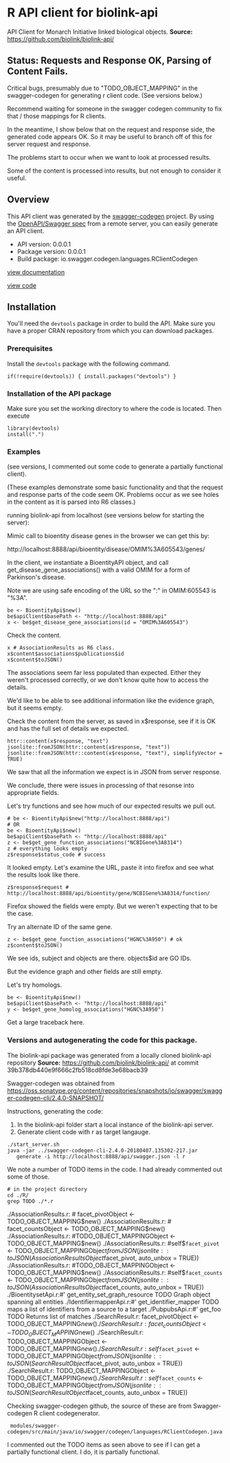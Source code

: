 # R API client for biolink-api

API Client for Monarch Initiative linked biological objects.   __Source:__ https://github.com/biolink/biolink-api/

## Status: Requests and Response OK, Parsing of Content Fails.

Critical bugs, presumably due to "TODO_OBJECT_MAPPING" in the 
swagger-codegen for generating r client code. (See versions below.)

Recommend waiting for someone in the swagger codegen community to fix 
that / those mappings for R clients.

In the meantime, I show below that on the request and response side, 
the generated code appears OK. So it may be useful to branch off of 
this for server request and response.

The problems start to occur when we want to look at processed results. 

Some of the content is processed into results, but not enough to consider it useful.

## Overview

This API client was generated by the [swagger-codegen](https://github.com/swagger-api/swagger-codegen) project. By using the [OpenAPI/Swagger spec](https://github.com/swagger-api/swagger-spec) from a remote server, you can easily generate an API client.

- API version: 0.0.0.1
- Package version: 0.0.0.1
- Build package: io.swagger.codegen.languages.RClientCodegen

[view documentation](https://charlieccarey.github.io/monarchr-biolink/index.html)

[view code](https://github.com/charlieccarey/monarchr-biolink)


## Installation

You'll need the `devtools` package in order to build the API.
Make sure you have a proper CRAN repository from which you can download packages.

### Prerequisites

Install the `devtools` package with the following command.

```{R, eval = FALSE}
if(!require(devtools)) { install.packages("devtools") }
```

### Installation of the API package

Make sure you set the working directory to where the code is located.
Then execute
```{R, eval = FALSE}
library(devtools)
install(".")
```

### Examples 

(see versions, I commented out some code to generate a partially functional client).

(These examples demonstrate some basic functionality and that the request and 
response parts of the code seem OK. Problems occur as we see holes in the content 
as it is parsed into R6 classes.)


running biolink-api from localhost (see versions below for starting the server):

Mimic call to bioentity disease genes in the browser we can get this by:

http://localhost:8888/api/bioentity/disease/OMIM%3A605543/genes/

In the client, we instantiate a BioentityAPI object, and call get_disease_gene_associations() with a valid OMIM for a form of Parkinson's disease.

Note we are using safe encoding of the URL so the ":" in OMIM:605543 is "%3A".

```{R, eval = FALSE}
be <- BioentityApi$new()
be$apiClient$basePath <- "http://localhost:8888/api"
x <- be$get_disease_gene_associations(id = "OMIM%3A605543")
```

Check the content.

```{R, eval = FALSE}
x # AssociationResults as R6 class.
x$content$associations$publications$id
x$content$toJSON()
```

The associations seem far less populated than expected. 
Either they weren't processed correctly, or we don't know 
quite how to access the details.

We'd like to be able to see additional information like 
the evidence graph, but it seems empty.

Check the content from the server, as saved in x$response, 
see if it is OK and has the full set of details we expected.

```{R, eval = FALSE}
httr::content(x$response, "text")
jsonlite::fromJSON(httr::content(x$response, "text"))
jsonlite::fromJSON(httr::content(x$response, "text"), simplifyVector = TRUE)
```

We saw that all the information we expect is in JSON from server response.

We conclude, there were issues in processing of that resonse into appropriate fields.

Let's try functions and see how much of our expected results we pull out.

```{R, eval = FALSE}
# be <- BioentityApi$new("http://localhost:8888/api")
# OR
be <- BioentityApi$new()
be$apiClient$basePath <- "http://localhost:8888/api"
z <- be$get_gene_function_associations("NCBIGene%3A8314")
z # everything looks empty
z$response$status_code # success
```

It looked empty. Let's examine the URL, paste it into firefox and see what the results look like there.

```{R, eval = FALSE}
z$response$request # http://localhost:8888/api/bioentity/gene/NCBIGene%3A8314/function/
```

Firefox showed the fields were empty. But we weren't expecting that to be the case.

Try an alternate ID of the same gene.

```{R, eval = FALSE}
z <- be$get_gene_function_associations("HGNC%3A950") # ok
z$content$toJSON()
```

We see ids, subject and objects are there. objects$id are GO IDs.

But the evidence graph and other fields are still empty.

Let's try homologs.

```{R, eval = FALSE}
be <- BioentityApi$new()
be$apiClient$basePath <- "http://localhost:8888/api"
y <- be$get_gene_homolog_associations("HGNC%3A950")
```

Get a large traceback here.

### Versions and autogenerating the code for this package.

The biolink-api package was generated from a locally cloned biolink-api repository
__Source:__ https://github.com/biolink/biolink-api/ at commit 39b378db440e9f666c2fb518cd8fde3e68bacb39

Swagger-codegen was obtained from 
https://oss.sonatype.org/content/repositories/snapshots/io/swagger/swagger-codegen-cli/2.4.0-SNAPSHOT/

Instructions, generating the code:
1. In the biolink-api folder start a local instance of the biolink-api server.
2. Generate client code with r as target langauge.

```{bash, eval = FALSE}
./start_server.sh
java -jar ../swagger-codegen-cli-2.4.0-20180407.135302-217.jar 
   generate -i http://localhost:8888/api/swagger.json -l r
```

We note a number of TODO items in the code. I had already commented out some of those.

```{bash, eval = FALSE}
# in the project directory
cd ./R/
grep TODO ./*.r
```

  ./AssociationResults.r:      #   facet_pivotObject <- TODO_OBJECT_MAPPING$new()
  ./AssociationResults.r:      #   facet_countsObject <- TODO_OBJECT_MAPPING$new()
  ./AssociationResults.r:      #TODO_OBJECT_MAPPINGObject <- TODO_OBJECT_MAPPING$new()
  ./AssociationResults.r:      #self$`facet_pivot` <- TODO_OBJECT_MAPPINGObject$fromJSON(jsonlite::toJSON(AssociationResultsObject$facet_pivot, auto_unbox = TRUE))
  ./AssociationResults.r:      #TODO_OBJECT_MAPPINGObject <- TODO_OBJECT_MAPPING$new()
  ./AssociationResults.r:      #self$`facet_counts` <- TODO_OBJECT_MAPPINGObject$fromJSON(jsonlite::toJSON(AssociationResultsObject$facet_counts, auto_unbox = TRUE))
  ./BioentitysetApi.r:#' get_entity_set_graph_resource TODO Graph object spanning all entities
  ./IdentifiermapperApi.r:#' get_identifier_mapper TODO maps a list of identifiers from a source to a target
  ./PubpubsApi.r:#' get_foo TODO Returns list of matches
  ./SearchResult.r:        facet_pivotObject <- TODO_OBJECT_MAPPING$new()
  ./SearchResult.r:        facet_countsObject <- TODO_OBJECT_MAPPING$new()
  ./SearchResult.r:      TODO_OBJECT_MAPPINGObject <- TODO_OBJECT_MAPPING$new()
  ./SearchResult.r:      self$`facet_pivot` <- TODO_OBJECT_MAPPINGObject$fromJSON(jsonlite::toJSON(SearchResultObject$facet_pivot, auto_unbox = TRUE))
  ./SearchResult.r:      TODO_OBJECT_MAPPINGObject <- TODO_OBJECT_MAPPING$new()
  ./SearchResult.r:      self$`facet_counts` <- TODO_OBJECT_MAPPINGObject$fromJSON(jsonlite::toJSON(SearchResultObject$facet_counts, auto_unbox = TRUE))

Checking swagger-codegen github, the source of these are from Swagger-codegen R client codegenerator.

     modules/swagger-codegen/src/main/java/io/swagger/codegen/languages/RClientCodegen.java
     
I commented out the TODO items as seen above to see if I can get a partially functional client. I do, it is partially functional.

